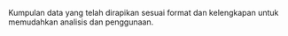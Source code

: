 Kumpulan data yang telah dirapikan sesuai format dan kelengkapan untuk memudahkan analisis dan penggunaan.
